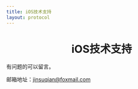```yaml
---
title: iOS技术支持
layout: protocol
---
```


# <center>iOS技术支持</center>


有问题的可以留言。

邮箱地址：jinsuqian@foxmail.com
